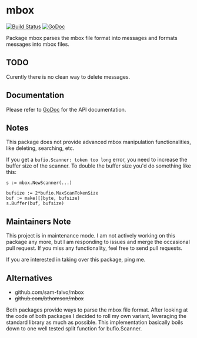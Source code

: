 mbox
====
[![Build Status](https://travis-ci.org/blabber/mbox.svg?branch=master)](https://travis-ci.org/blabber/mbox)
[![GoDoc](https://godoc.org/github.com/blabber/mbox?status.svg)](https://godoc.org/github.com/blabber/mbox)

Package mbox parses the mbox file format into messages and formats messages into
mbox files.

TODO
----
Curently there is no clean way to delete messages.

Documentation
-------------
Please refer to [GoDoc](https://godoc.org/github.com/blabber/mbox) for the API
documentation.

Notes
-----
This package does not provide advanced mbox manipulation functionalities, like
deleting, searching, etc.

If you get a `bufio.Scanner: token too long` error, you need to increase the
buffer size of the scanner. To double the buffer size you'd do something like
this:

    s := mbox.NewScanner(...)
    
    bufsize := 2*bufio.MaxScanTokenSize
    buf := make([]byte, bufsize)
    s.Buffer(buf, bufsize)

Maintainers Note
----------------
This project is in maintenance mode. I am not actively working on this package
any more, but I am responding to issues and merge the occasional pull request.
If you miss any functionality, feel free to send pull requests.

If you are interested in taking over this package, ping me.

Alternatives
------------
* github.com/sam-falvo/mbox
* ~~github.com/bthomson/mbox~~

Both packages provide ways to parse the mbox file format. After looking at the
code of both packages I decided to roll my own variant, leveraging the standard
library as much as possible. This implementation basically boils down to one
well tested split function for bufio.Scanner.
